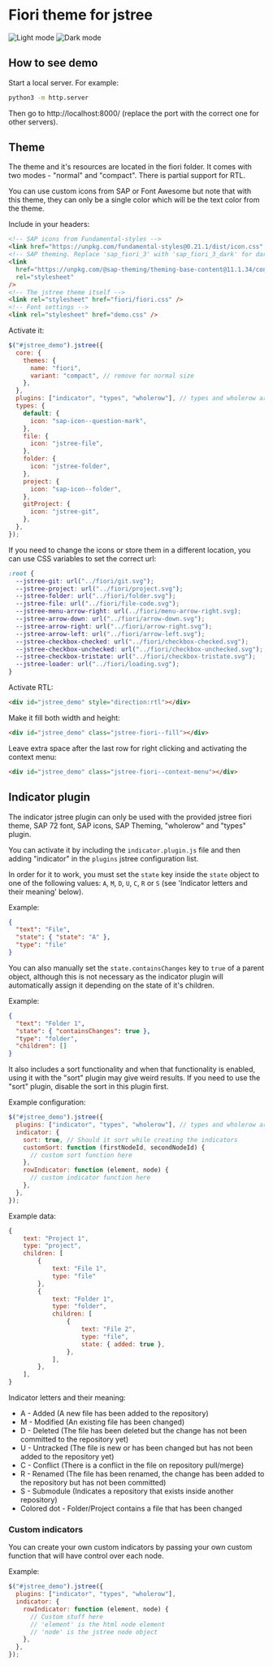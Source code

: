 # Fiori theme for jstree

![Light mode](screenshot-1.png)
![Dark mode](screenshot-2.png)

## How to see demo

Start a local server. For example:

```sh
python3 -m http.server
```

Then go to http://localhost:8000/ (replace the port with the correct one for other servers).

## Theme

The theme and it's resources are located in the fiori folder. It comes with two modes - "normal" and "compact". There is partial support for RTL.

You can use custom icons from SAP or Font Awesome but note that with this theme, they can only be a single color which will be the text color from the theme.

Include in your headers:

```html
<!-- SAP icons from Fundamental-styles -->
<link href="https://unpkg.com/fundamental-styles@0.21.1/dist/icon.css" rel="stylesheet" />
<!-- SAP theming. Replace 'sap_fiori_3' with 'sap_fiori_3_dark' for dark theme -->
<link
  href="https://unpkg.com/@sap-theming/theming-base-content@11.1.34/content/Base/baseLib/sap_fiori_3/css_variables.css"
  rel="stylesheet"
/>
<!-- The jstree theme itself -->
<link rel="stylesheet" href="fiori/fiori.css" />
<!-- Font settings -->
<link rel="stylesheet" href="demo.css" />
```

Activate it:

```javascript
$("#jstree_demo").jstree({
  core: {
    themes: {
      name: "fiori",
      variant: "compact", // remove for normal size
    },
  },
  plugins: ["indicator", "types", "wholerow"], // types and wholerow are necessary
  types: {
    default: {
      icon: "sap-icon--question-mark",
    },
    file: {
      icon: "jstree-file",
    },
    folder: {
      icon: "jstree-folder",
    },
    project: {
      icon: "sap-icon--folder",
    },
    gitProject: {
      icon: "jstree-git",
    },
  },
});
```

If you need to change the icons or store them in a different location, you can use CSS variables to set the correct url:

```css
:root {
  --jstree-git: url("../fiori/git.svg");
  --jstree-project: url("../fiori/project.svg");
  --jstree-folder: url("../fiori/folder.svg");
  --jstree-file: url("../fiori/file-code.svg");
  --jstree-menu-arrow-right: url(../fiori/menu-arrow-right.svg);
  --jstree-arrow-down: url("../fiori/arrow-down.svg");
  --jstree-arrow-right: url("../fiori/arrow-right.svg");
  --jstree-arrow-left: url("../fiori/arrow-left.svg");
  --jstree-checkbox-checked: url("../fiori/checkbox-checked.svg");
  --jstree-checkbox-unchecked: url("../fiori/checkbox-unchecked.svg");
  --jstree-checkbox-tristate: url("../fiori/checkbox-tristate.svg");
  --jstree-loader: url("../fiori/loading.svg");
}
```

Activate RTL:

```html
<div id="jstree_demo" style="direction:rtl"></div>
```

Make it fill both width and height:

```html
<div id="jstree_demo" class="jstree-fiori--fill"></div>
```

Leave extra space after the last row for right clicking and activating the context menu:

```html
<div id="jstree_demo" class="jstree-fiori--context-menu"></div>
```

## Indicator plugin

The indicator jstree plugin can only be used with the provided jstree fiori theme, SAP 72 font, SAP icons, SAP Theming, "wholerow" and "types" plugin.

You can activate it by including the `indicator.plugin.js` file and then adding "indicator" in the `plugins` jstree configuration list.

In order for it to work, you must set the `state` key inside the `state` object to one of the following values: `A`, `M`, `D`, `U`, `C`, `R` or `S` (see 'Indicator letters and their meaning' below).

Example:

```json
{
  "text": "File",
  "state": { "state": "A" },
  "type": "file"
}
```

You can also manually set the `state.containsChanges` key to `true` of a parent object, although this is not necessary as the indicator plugin will automatically assign it depending on the state of it's children.

Example:

```json
{
  "text": "Folder 1",
  "state": { "containsChanges": true },
  "type": "folder",
  "children": []
}
```

It also includes a sort functionality and when that functionality is enabled, using it with the "sort" plugin may give weird results. If you need to use the "sort" plugin, disable the sort in this plugin first.

Example configuration:

```javascript
$("#jstree_demo").jstree({
  plugins: ["indicator", "types", "wholerow"], // types and wholerow are necessary
  indicator: {
    sort: true, // Should it sort while creating the indicators
    customSort: function (firstNodeId, secondNodeId) {
      // custom sort function here
    },
    rowIndicator: function (element, node) {
      // custom indicator function here
    },
  },
});
```

Example data:

```javascript
{
    text: "Project 1",
    type: "project",
    children: [
        {
            text: "File 1",
            type: "file"
        },
        {
            text: "Folder 1",
            type: "folder",
            children: [
                {
                    text: "File 2",
                    type: "file",
                    state: { added: true },
                },
            ],
        },
    ],
}
```

Indicator letters and their meaning:

- A - Added (A new file has been added to the repository)
- M - Modified (An existing file has been changed)
- D - Deleted (The file has been deleted but the change has not been committed to the repository yet)
- U - Untracked (The file is new or has been changed but has not been added to the repository yet)
- C - Conflict (There is a conflict in the file on repository pull/merge)
- R - Renamed (The file has been renamed, the change has been added to the repository but has not been committed)
- S - Submodule (Indicates a repository that exists inside another repository)
- Colored dot - Folder/Project contains a file that has been changed

### Custom indicators

You can create your own custom indicators by passing your own custom function that will have control over each node.

Example:

```javascript
$("#jstree_demo").jstree({
  plugins: ["indicator", "types", "wholerow"],
  indicator: {
    rowIndicator: function (element, node) {
      // Custom stuff here
      // 'element' is the html node element
      // 'node' is the jstree node object
    },
  },
});
```
